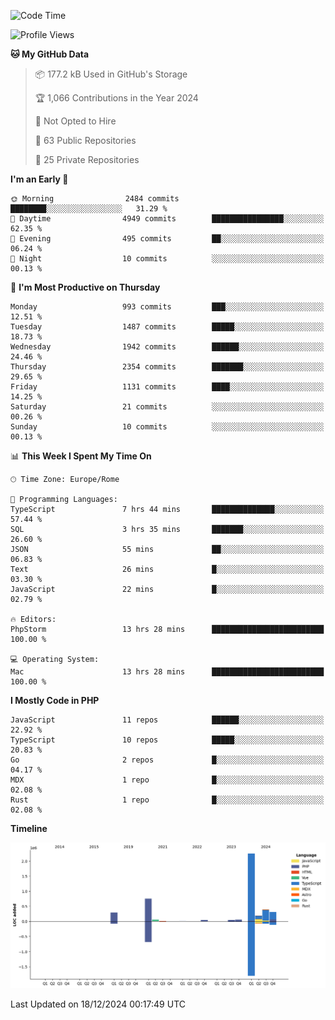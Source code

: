 <!--START_SECTION:waka-->
![Code Time](http://img.shields.io/badge/Code%20Time-5%2C514%20hrs%2022%20mins-blue)

![Profile Views](http://img.shields.io/badge/Profile%20Views-0-blue)

**🐱 My GitHub Data** 

> 📦 177.2 kB Used in GitHub's Storage 
 > 
> 🏆 1,066 Contributions in the Year 2024
 > 
> 🚫 Not Opted to Hire
 > 
> 📜 63 Public Repositories 
 > 
> 🔑 25 Private Repositories 
 > 
**I'm an Early 🐤** 

```text
🌞 Morning                2484 commits        ████████░░░░░░░░░░░░░░░░░   31.29 % 
🌆 Daytime                4949 commits        ████████████████░░░░░░░░░   62.35 % 
🌃 Evening                495 commits         ██░░░░░░░░░░░░░░░░░░░░░░░   06.24 % 
🌙 Night                  10 commits          ░░░░░░░░░░░░░░░░░░░░░░░░░   00.13 % 
```
📅 **I'm Most Productive on Thursday** 

```text
Monday                   993 commits         ███░░░░░░░░░░░░░░░░░░░░░░   12.51 % 
Tuesday                  1487 commits        █████░░░░░░░░░░░░░░░░░░░░   18.73 % 
Wednesday                1942 commits        ██████░░░░░░░░░░░░░░░░░░░   24.46 % 
Thursday                 2354 commits        ███████░░░░░░░░░░░░░░░░░░   29.65 % 
Friday                   1131 commits        ████░░░░░░░░░░░░░░░░░░░░░   14.25 % 
Saturday                 21 commits          ░░░░░░░░░░░░░░░░░░░░░░░░░   00.26 % 
Sunday                   10 commits          ░░░░░░░░░░░░░░░░░░░░░░░░░   00.13 % 
```


📊 **This Week I Spent My Time On** 

```text
🕑︎ Time Zone: Europe/Rome

💬 Programming Languages: 
TypeScript               7 hrs 44 mins       ██████████████░░░░░░░░░░░   57.44 % 
SQL                      3 hrs 35 mins       ███████░░░░░░░░░░░░░░░░░░   26.60 % 
JSON                     55 mins             ██░░░░░░░░░░░░░░░░░░░░░░░   06.83 % 
Text                     26 mins             █░░░░░░░░░░░░░░░░░░░░░░░░   03.30 % 
JavaScript               22 mins             █░░░░░░░░░░░░░░░░░░░░░░░░   02.79 % 

🔥 Editors: 
PhpStorm                 13 hrs 28 mins      █████████████████████████   100.00 % 

💻 Operating System: 
Mac                      13 hrs 28 mins      █████████████████████████   100.00 % 
```

**I Mostly Code in PHP** 

```text
JavaScript               11 repos            ██████░░░░░░░░░░░░░░░░░░░   22.92 % 
TypeScript               10 repos            █████░░░░░░░░░░░░░░░░░░░░   20.83 % 
Go                       2 repos             █░░░░░░░░░░░░░░░░░░░░░░░░   04.17 % 
MDX                      1 repo              █░░░░░░░░░░░░░░░░░░░░░░░░   02.08 % 
Rust                     1 repo              █░░░░░░░░░░░░░░░░░░░░░░░░   02.08 % 
```



**Timeline**

![Lines of Code chart](https://raw.githubusercontent.com/frnwtr/frnwtr/main/assets/bar_graph.png)


 Last Updated on 18/12/2024 00:17:49 UTC
<!--END_SECTION:waka-->
